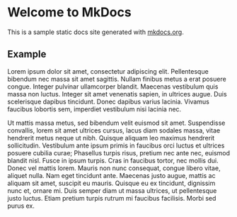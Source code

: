 # Welcome to MkDocs

This is a sample static docs site generated with [mkdocs.org](https://www.mkdocs.org).

## Example

Lorem ipsum dolor sit amet, consectetur adipiscing elit. Pellentesque bibendum nec massa sit amet sagittis. Nullam finibus metus a erat posuere congue. Integer pulvinar ullamcorper blandit. Maecenas vestibulum quis massa non luctus. Integer sit amet venenatis sapien, in ultrices augue. Duis scelerisque dapibus tincidunt. Donec dapibus varius lacinia. Vivamus faucibus lobortis sem, imperdiet vestibulum nisi lacinia nec.

Ut mattis massa metus, sed bibendum velit euismod sit amet. Suspendisse convallis, lorem sit amet ultrices cursus, lacus diam sodales massa, vitae hendrerit metus neque ut nibh. Quisque aliquam leo maximus hendrerit sollicitudin. Vestibulum ante ipsum primis in faucibus orci luctus et ultrices posuere cubilia curae; Phasellus turpis risus, pretium nec ante nec, euismod blandit nisl. Fusce in ipsum turpis. Cras in faucibus tortor, nec mollis dui. Donec vel mattis lorem. Mauris non nunc consequat, congue libero vitae, aliquet nulla. Nam eget tincidunt ante. Maecenas justo augue, mattis ac aliquam sit amet, suscipit eu mauris. Quisque eu ex tincidunt, dignissim nunc et, ornare mi. Duis semper diam ut massa ultrices, ut pellentesque justo luctus. Etiam pretium turpis rutrum mi faucibus facilisis. Morbi sed purus ex.
